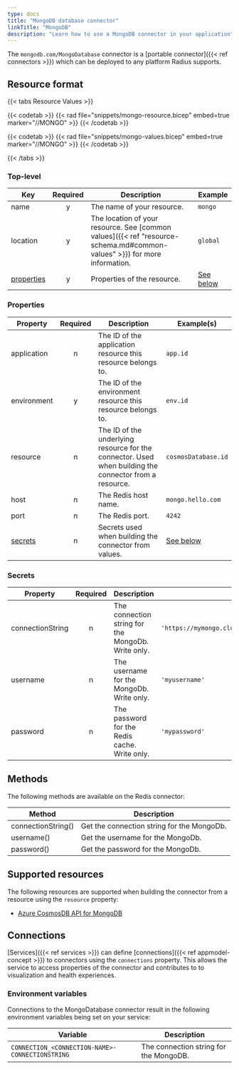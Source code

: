 ```yaml
---
type: docs
title: "MongoDB database connector"
linkTitle: "MongoDB"
description: "Learn how to use a MongoDB connector in your application"
---
```


The `mongodb.com/MongoDatabase` connector is a [portable connector]({{< ref connectors >}}) which can be deployed to any platform Radius supports.

## Resource format

{{< tabs Resource Values >}}

{{< codetab >}}
{{< rad file="snippets/mongo-resource.bicep" embed=true marker="//MONGO" >}}
{{< /codetab >}}

{{< codetab >}}
{{< rad file="snippets/mongo-values.bicep" embed=true marker="//MONGO" >}}
{{< /codetab >}}

{{< /tabs >}}

### Top-level

| Key  | Required | Description | Example |
|------|:--------:|-------------|---------|
| name | y | The name of your resource. | `mongo`
| location | y | The location of your resource. See [common values]({{< ref "resource-schema.md#common-values" >}}) for more information. | `global`
| [properties](#properties) | y | Properties of the resource. | [See below](#properties)

### Properties

| Property | Required | Description | Example(s) |
|----------|:--------:|-------------|------------|
| application | n | The ID of the application resource this resource belongs to. | `app.id`
| environment | y | The ID of the environment resource this resource belongs to. | `env.id`
| resource  | n | The ID of the underlying resource for the connector. Used when building the connector from a resource. | `cosmosDatabase.id`
| host | n | The Redis host name. | `mongo.hello.com`
| port | n | The Redis port. | `4242`
| [secrets](#secrets) | n | Secrets used when building the connector from values. | [See below](#secrets)

### Secrets

| Property | Required | Description | Example(s) |
|----------|:--------:|-------------|------------|
| connectionString | n | The connection string for the MongoDb. Write only. | `'https://mymongo.cluster.svc.local,password=*****,....'`
| username | n | The username for the MongoDb. Write only. | `'myusername'`
| password | n | The password for the Redis cache. Write only. | `'mypassword'`

## Methods

The following methods are available on the Redis connector:

| Method | Description |
|--------|-------------|
| connectionString() | Get the connection string for the MongoDb. |
| username() | Get the username for the MongoDb. |
| password() | Get the password for the MongoDb. |

## Supported resources

The following resources are supported when building the connector from a resource using the `resource` property:

- [Azure CosmosDB API for MongoDB](https://docs.microsoft.com/en-us/azure/cosmos-db/mongodb-introduction)

## Connections

[Services]({{< ref services >}}) can define [connections]({{< ref appmodel-concept >}}) to connectors using the `connections` property. This allows the service to access properties of the connector and contributes to to visualization and health experiences.

### Environment variables

Connections to the MongoDatabase connector result in the following environment variables being set on your service:

| Variable | Description |
|----------|-------------|
| `CONNECTION_<CONNECTION-NAME>-CONNECTIONSTRING` | The connection string for the MongoDB. |
